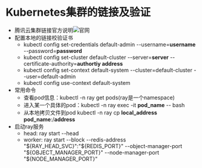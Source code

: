 # Kubernetes集群的链接及验证
- 腾讯云集群链接官方说明![官网](https://cloud.tencent.com/document/product/457/8438)
- 配置本地的链接校验证书
  * kubectl config set-credentials default-admin --username=**username** --password=**password**
  * kubectl config set-cluster default-cluster --server=**server** --certificate-authority=**authortiy address**
  * kubectl config set-context default-system --cluster=default-cluster --user=default-admin
  * kubectl config use-context default-system
- 常用命令
  * 查看pod信息：kubectl -n ray get pods(ray是一个namespace)
  * 进入某一个具体的pod：kubectl -n ray exec -it **pod_name** -- bash
  * 从本地拷贝文件到pod kubectl -n ray cp **local_address** **pod_name**:/**address**
- 启动ray服务
  * head: ray start --head
  * worker: ray start --block --redis-address "${RAY_HEAD_SVC}":"${REDIS_PORT}" --object-manager-port "${OBJECT_MANAGER_PORT}" --node-manager-port "${NODE_MANAGER_PORT}"
